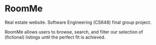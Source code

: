 # RoomMe
Real estate website. Software Engineering (CS648) final group project.

RoomMe allows users to browse, search, and filter our selection of (fictional) listings until the perfect fit is achieved.
